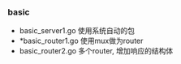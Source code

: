 
### basic 

* basic_server1.go 使用系统自动的包
* *basic_router1.go 使用mux做为router
* basic_router2.go 多个router, 增加响应的结构体



